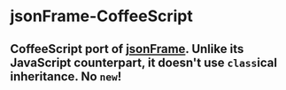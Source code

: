 jsonFrame-CoffeeScript
======================

## CoffeeScript port of **[jsonFrame]**. Unlike its JavaScript counterpart, it doesn't use `class`ical inheritance. No `new`!

[jsonFrame]: https://github.com/cPu1/jsonFrame
